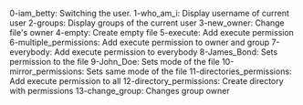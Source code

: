 0-iam_betty: Switching the user.
1-who_am_i: Display username of current user
2-groups: Display groups of the current user
3-new_owner: Change file's owner
4-empty: Create empty file
5-execute: Add execute permission
6-multiple_permissions: Add execute permission to owner and group
7-everybody: Add execute permission to everybody
8-James_Bond: Sets permission to the file
9-John_Doe: Sets mode of the file
10-mirror_permissions: Sets same mode of the file
11-directories_permissions: Add execute permission to all
12-directory_permissions: Create directory with permissions
13-change_group: Changes group owner
